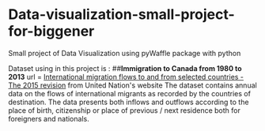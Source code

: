 # Data-visualization-small-project-for-biggener
Small project of Data Visualization using pyWaffle package with python 

Dataset using in this project is : ##**Immigration to Canada from 1980 to 2013**
url = [International migration flows to and from selected countries - The 2015 revision](https://www.un.org/development/desa/pd/data/international-migration-flows) 
from United Nation's website
The dataset contains annual data on the flows of international migrants as recorded by the countries of destination. 
The data presents both inflows and outflows according to the place of birth, citizenship or place of previous / next residence both for foreigners and nationals.

